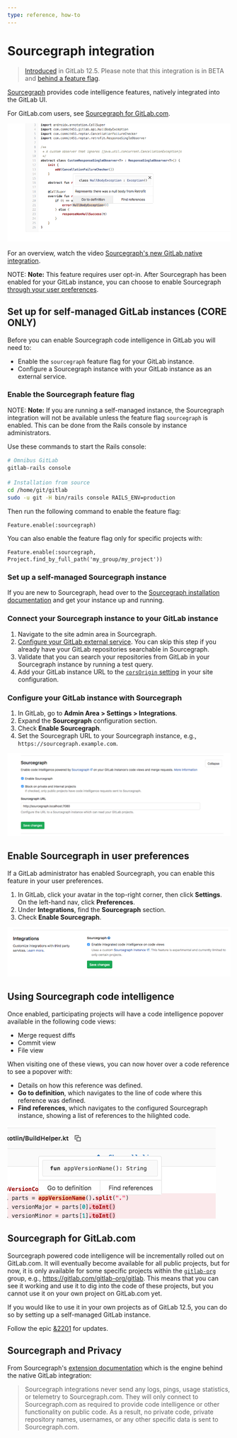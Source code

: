 ```yaml
---
type: reference, how-to
---
```


# Sourcegraph integration

> [Introduced](https://gitlab.com/gitlab-org/gitlab/merge_requests/16556) in GitLab 12.5. Please note that this integration is in BETA and [behind a feature flag](#enable-the-sourcegraph-feature-flag).

[Sourcegraph](https://sourcegraph.com) provides code intelligence features, natively integrated into the GitLab UI.

For GitLab.com users, see [Sourcegraph for GitLab.com](#sourcegraph-for-gitlabcom).

![Sourcegraph demo](img/sourcegraph_demo_v12_5.png)

<i class="fa fa-youtube-play youtube" aria-hidden="true"></i>
For an overview, watch the video [Sourcegraph's new GitLab native integration](https://www.youtube.com/watch?v=LjVxkt4_sEA).

NOTE: **Note:**
This feature requires user opt-in. After Sourcegraph has been enabled for your GitLab instance,
you can choose to enable Sourcegraph [through your user preferences](#enable-sourcegraph-in-user-preferences).

## Set up for self-managed GitLab instances **(CORE ONLY)**

Before you can enable Sourcegraph code intelligence in GitLab you will need to:

- Enable the `sourcegraph` feature flag for your GitLab instance.
- Configure a Sourcegraph instance with your GitLab instance as an external service.

### Enable the Sourcegraph feature flag

NOTE: **Note:**
If you are running a self-managed instance, the Sourcegraph integration will not be available
unless the feature flag `sourcegraph` is enabled. This can be done from the Rails console
by instance administrators.

Use these commands to start the Rails console:

```sh
# Omnibus GitLab
gitlab-rails console

# Installation from source
cd /home/git/gitlab
sudo -u git -H bin/rails console RAILS_ENV=production
```

Then run the following command to enable the feature flag:

```
Feature.enable(:sourcegraph)
```

You can also enable the feature flag only for specific projects with:

```
Feature.enable(:sourcegraph, Project.find_by_full_path('my_group/my_project'))
```

### Set up a self-managed Sourcegraph instance

If you are new to Sourcegraph, head over to the [Sourcegraph installation documentation](https://docs.sourcegraph.com/admin) and get your instance up and running.

### Connect your Sourcegraph instance to your GitLab instance

1. Navigate to the site admin area in Sourcegraph.
1. [Configure your GitLab external service](https://docs.sourcegraph.com/admin/external_service/gitlab).
You can skip this step if you already have your GitLab repositories searchable in Sourcegraph.
1. Validate that you can search your repositories from GitLab in your Sourcegraph instance by running a test query.
1. Add your GitLab instance URL to the [`corsOrigin` setting](https://docs.sourcegraph.com/admin/config/site_config#corsOrigin) in your site configuration.

### Configure your GitLab instance with Sourcegraph

1. In GitLab, go to **Admin Area > Settings > Integrations**.
1. Expand the **Sourcegraph** configuration section.
1. Check **Enable Sourcegraph**.
1. Set the Sourcegraph URL to your Sourcegraph instance, e.g., `https://sourcegraph.example.com`.

![Sourcegraph admin settings](img/sourcegraph_admin_v12_5.png)

## Enable Sourcegraph in user preferences

If a GitLab administrator has enabled Sourcegraph, you can enable this feature in your user preferences.

1. In GitLab, click your avatar in the top-right corner, then click **Settings**. On the left-hand nav, click **Preferences**.
1. Under **Integrations**, find the **Sourcegraph** section.
1. Check **Enable Sourcegraph**.

![Sourcegraph user preferences](img/sourcegraph_user_preferences_v12_5.png)

## Using Sourcegraph code intelligence

Once enabled, participating projects will have a code intelligence popover available in
the following code views:

- Merge request diffs
- Commit view
- File view

When visiting one of these views, you can now hover over a code reference to see a popover with:

- Details on how this reference was defined.
- **Go to definition**, which navigates to the line of code where this reference was defined.
- **Find references**, which navigates to the configured Sourcegraph instance, showing a list of references to the hilighted code.

![Sourcegraph demo](img/sourcegraph_popover_v12_5.png)

## Sourcegraph for GitLab.com

Sourcegraph powered code intelligence will be incrementally rolled out on GitLab.com.
It will eventually become available for all public projects, but for now, it is only
available for some specific projects within the [`gitlab-org`](https://gitlab.com/gitlab-org/)
group, e.g., <https://gitlab.com/gitlab-org/gitlab>. This means that you can see
it working and use it to dig into the code of these projects, but you cannot use
it on your own project on GitLab.com yet.

If you would like to use it in your own projects as of GitLab 12.5, you can do so by
setting up a self-managed GitLab instance.

Follow the epic [&2201](https://gitlab.com/groups/gitlab-org/-/epics/2201) for
updates.

## Sourcegraph and Privacy

From Sourcegraph's [extension documentation](https://docs.sourcegraph.com/integration/browser_extension#privacy) which is the
engine behind the native GitLab integration:

> Sourcegraph integrations never send any logs, pings, usage statistics, or telemetry to Sourcegraph.com.
> They will only connect to Sourcegraph.com as required to provide code intelligence or other functionality on public code.
> As a result, no private code, private repository names, usernames, or any other specific data is sent to Sourcegraph.com.
